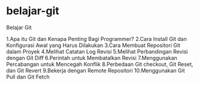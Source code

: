# belajar-git
Belajar Git

1.Apa itu Git dan Kenapa Penting Bagi Programmer?
2.Cara Install Git dan Konfigurasi Awal yang Harus Dilakukan
3.Cara Membuat Repositori Git dalam Proyek
4.Melihat Catatan Log Revisi
5.Melihat Perbandingan Revisi dengan Git Diff
6.Perintah untuk Membatalkan Revisi
7.Menggunakan Percabangan untuk Mencegah Konflik
8.Perbedaan Git checkout, Git Reset, dan Git Revert
9.Bekerja dengan Remote Repositori
10.Menggunakan Git Pull dan Git Fetch
